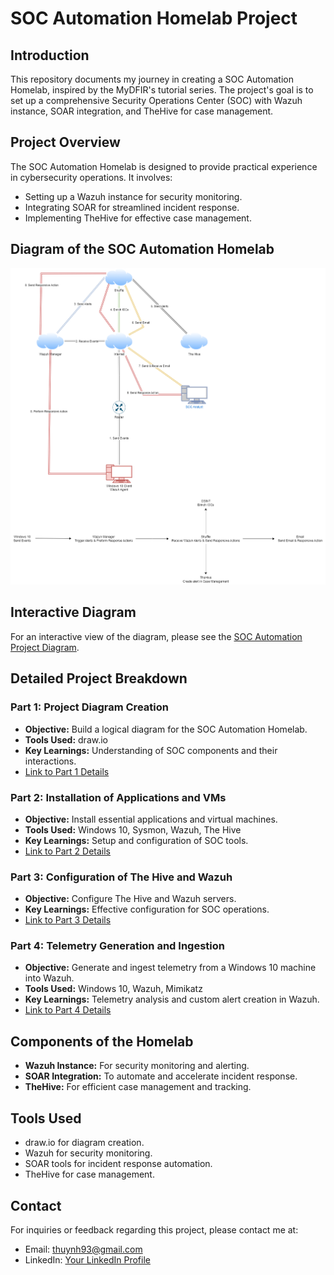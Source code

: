 # SOC Automation Homelab Project

## Introduction
This repository documents my journey in creating a SOC Automation Homelab, inspired by the MyDFIR's tutorial series. The project's goal is to set up a comprehensive Security Operations Center (SOC) with Wazuh instance, SOAR integration, and TheHive for case management.

## Project Overview
The SOC Automation Homelab is designed to provide practical experience in cybersecurity operations. It involves:
- Setting up a Wazuh instance for security monitoring.
- Integrating SOAR for streamlined incident response.
- Implementing TheHive for effective case management.

## Diagram of the SOC Automation Homelab
![SOC Automation Homelab Diagram](/SOC%20Automation%20Project%20Diagram.drawio.png)

## Interactive Diagram
For an interactive view of the diagram, please see the [SOC Automation Project Diagram](/SOC%20Automation%20Project%20Diagram.drawio.html).

## Detailed Project Breakdown

### Part 1: Project Diagram Creation
- **Objective:** Build a logical diagram for the SOC Automation Homelab.
- **Tools Used:** draw.io
- **Key Learnings:** Understanding of SOC components and their interactions.
- [Link to Part 1 Details](Part1-Diagram-Creation.md)

### Part 2: Installation of Applications and VMs
- **Objective:** Install essential applications and virtual machines.
- **Tools Used:** Windows 10, Sysmon, Wazuh, The Hive
- **Key Learnings:** Setup and configuration of SOC tools.
- [Link to Part 2 Details](Part2-Installation-of-Applications-and-VMs.md)

### Part 3: Configuration of The Hive and Wazuh
- **Objective:** Configure The Hive and Wazuh servers.
- **Key Learnings:** Effective configuration for SOC operations.
- [Link to Part 3 Details](Part3-Configure-TheHive-and-WazuhServer.md)

### Part 4: Telemetry Generation and Ingestion
- **Objective:** Generate and ingest telemetry from a Windows 10 machine into Wazuh.
- **Tools Used:** Windows 10, Wazuh, Mimikatz
- **Key Learnings:** Telemetry analysis and custom alert creation in Wazuh.
- [Link to Part 4 Details](#part-4-details)

## Components of the Homelab
- **Wazuh Instance:** For security monitoring and alerting.
- **SOAR Integration:** To automate and accelerate incident response.
- **TheHive:** For efficient case management and tracking.

## Tools Used
- draw.io for diagram creation.
- Wazuh for security monitoring.
- SOAR tools for incident response automation.
- TheHive for case management.

## Contact
For inquiries or feedback regarding this project, please contact me at:
- Email: [thuynh93@gmail.com](mailto:thuynh93@gmail.com)
- LinkedIn: [Your LinkedIn Profile](https://www.linkedin.com/in/thong-huynh-7451ba172/)
